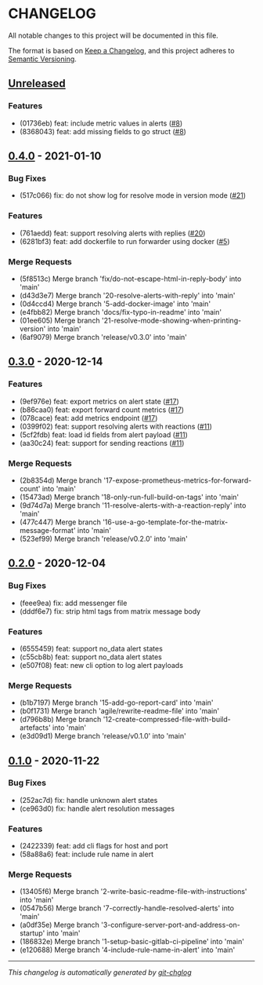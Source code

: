 # CHANGELOG

All notable changes to this project will be documented in this file.

The format is based on [Keep a Changelog], and this project adheres to [Semantic Versioning].

## [Unreleased]

### Features
- (01736eb) feat: include metric values in alerts ([#8](https://gitlab.com/hectorjsmith/grafana-matrix-forwarder/issues/8))
- (8368043) feat: add missing fields to go struct ([#8](https://gitlab.com/hectorjsmith/grafana-matrix-forwarder/issues/8))


## [0.4.0] - 2021-01-10
### Bug Fixes
- (517c066) fix: do not show log for resolve mode in version mode ([#21](https://gitlab.com/hectorjsmith/grafana-matrix-forwarder/issues/21))

### Features
- (761aedd) feat: support resolving alerts with replies ([#20](https://gitlab.com/hectorjsmith/grafana-matrix-forwarder/issues/20))
- (6281bf3) feat: add dockerfile to run forwarder using docker ([#5](https://gitlab.com/hectorjsmith/grafana-matrix-forwarder/issues/5))

### Merge Requests
- (5f8513c) Merge branch 'fix/do-not-escape-html-in-reply-body' into 'main'
- (d43d3e7) Merge branch '20-resolve-alerts-with-reply' into 'main'
- (0d4ccd4) Merge branch '5-add-docker-image' into 'main'
- (e4fbb82) Merge branch 'docs/fix-typo-in-readme' into 'main'
- (01ee605) Merge branch '21-resolve-mode-showing-when-printing-version' into 'main'
- (6af9079) Merge branch 'release/v0.3.0' into 'main'


## [0.3.0] - 2020-12-14
### Features
- (9ef976e) feat: export metrics on alert state ([#17](https://gitlab.com/hectorjsmith/grafana-matrix-forwarder/issues/17))
- (b86caa0) feat: export forward count metrics ([#17](https://gitlab.com/hectorjsmith/grafana-matrix-forwarder/issues/17))
- (078cace) feat: add metrics endpoint ([#17](https://gitlab.com/hectorjsmith/grafana-matrix-forwarder/issues/17))
- (0399f02) feat: support resolving alerts with reactions ([#11](https://gitlab.com/hectorjsmith/grafana-matrix-forwarder/issues/11))
- (5cf2fdb) feat: load id fields from alert payload ([#11](https://gitlab.com/hectorjsmith/grafana-matrix-forwarder/issues/11))
- (aa30c24) feat: support for sending reactions ([#11](https://gitlab.com/hectorjsmith/grafana-matrix-forwarder/issues/11))

### Merge Requests
- (2b8354d) Merge branch '17-expose-prometheus-metrics-for-forward-count' into 'main'
- (15473ad) Merge branch '18-only-run-full-build-on-tags' into 'main'
- (9d74d7a) Merge branch '11-resolve-alerts-with-a-reaction-reply' into 'main'
- (477c447) Merge branch '16-use-a-go-template-for-the-matrix-message-format' into 'main'
- (523ef99) Merge branch 'release/v0.2.0' into 'main'


## [0.2.0] - 2020-12-04
### Bug Fixes
- (feee9ea) fix: add messenger file
- (dddf6e7) fix: strip html tags from matrix message body

### Features
- (6555459) feat: support no_data alert states
- (c55cb8b) feat: support no_data alert states
- (e507f08) feat: new cli option to log alert payloads

### Merge Requests
- (b1b7197) Merge branch '15-add-go-report-card' into 'main'
- (b0f1731) Merge branch 'agile/rewrite-readme-file' into 'main'
- (d796b8b) Merge branch '12-create-compressed-file-with-build-artefacts' into 'main'
- (e3d09d1) Merge branch 'release/v0.1.0' into 'main'


## [0.1.0] - 2020-11-22
### Bug Fixes
- (252ac7d) fix: handle unknown alert states
- (ce963d0) fix: handle alert resolution messages

### Features
- (2422339) feat: add cli flags for host and port
- (58a88a6) feat: include rule name in alert

### Merge Requests
- (13405f6) Merge branch '2-write-basic-readme-file-with-instructions' into 'main'
- (0547b56) Merge branch '7-correctly-handle-resolved-alerts' into 'main'
- (a0df35e) Merge branch '3-configure-server-port-and-address-on-startup' into 'main'
- (186832e) Merge branch '1-setup-basic-gitlab-ci-pipeline' into 'main'
- (e120688) Merge branch '4-include-rule-name-in-alert' into 'main'

---

*This changelog is automatically generated by [git-chglog]*

[Keep a Changelog]: https://keepachangelog.com/en/1.0.0/
[Semantic Versioning]: https://semver.org/spec/v2.0.0.html
[git-chglog]: https://github.com/git-chglog/git-chglog
[Unreleased]: https://gitlab.com/hectorjsmith/grafana-matrix-forwarder/compare/0.4.0...main
[0.4.0]: https://gitlab.com/hectorjsmith/grafana-matrix-forwarder/compare/0.3.0...0.4.0
[0.3.0]: https://gitlab.com/hectorjsmith/grafana-matrix-forwarder/compare/0.2.0...0.3.0
[0.2.0]: https://gitlab.com/hectorjsmith/grafana-matrix-forwarder/compare/0.1.0...0.2.0
[0.1.0]: https://gitlab.com/hectorjsmith/grafana-matrix-forwarder/compare/0.0.0...0.1.0
